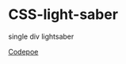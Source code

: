 # CSS-light-saber
single div lightsaber

[Codepoe](https://codepen.io/oryamne/pen/vYKjXMB?editors=1100)
